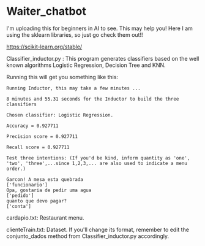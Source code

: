 # Waiter_chatbot
I'm uploading this for beginners in AI to see. This may help you! 
Here I am using the sklearn libraries, so just go check them out!!

https://scikit-learn.org/stable/


Classifier_inductor.py : This program generates classifiers based on the well known algorithms Logistic Regression, Decision Tree and KNN.

  Running this will get you something like this:
  
    Running Inductor, this may take a few minutes ...
    
    8 minutes and 55.31 seconds for the Inductor to build the three classifiers
    
    Chosen classifier: Logistic Regression.
    
    Accuracy = 0.927711
    
    Precision score = 0.927711
    
    Recall score = 0.927711

    Test three intentions: (If you'd be kind, inform quantity as 'one', 'two', 'three',...since 1,2,3,... are also used to indicate a menu order.)

    Garcon! A mesa esta quebrada
    ['funcionario']
    Opa, gostaria de pedir uma agua
    ['pedido']
    quanto que devo pagar?
    ['conta']

cardapio.txt: Restaurant menu.

clienteTrain.txt: Dataset. If you'll change its format, remember to edit the conjunto_dados method from Classifier_inductor.py accordingly.
